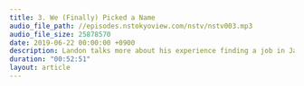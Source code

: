 ```yaml
---
title: 3. We (Finally) Picked a Name
audio_file_path: //episodes.nstokyoview.com/nstv/nstv003.mp3
audio_file_size: 25878570
date: 2019-06-22 00:00:00 +0900
description: Landon talks more about his experience finding a job in Japan. Jeff and Landon discuss all the new things coming in iOS 13 and macOS Catalina.
duration: "00:52:51"
layout: article
---
```

